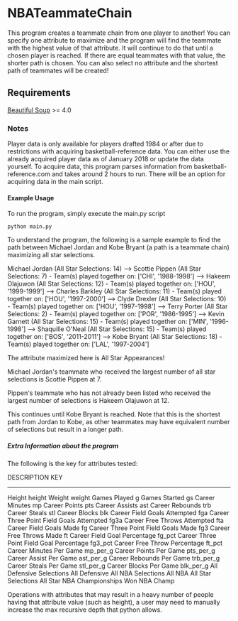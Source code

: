 # NBATeammateChain

This program creates a teammate chain from one player to another!
You can specify one attribute to maximize and the program will find the 
teammate with the highest value of that attribute. It will continue to do that
until a chosen player is reached. If there are equal teammates with that value,
the shorter path is chosen. You can also select no attribute and the shortest
path of teammates will be created!

## Requirements

[Beautiful Soup](https://www.crummy.com/software/BeautifulSoup/) >= 4.0

### Notes

Player data is only available for players drafted 1984 or after due to
restrictions with acquiring basketball-reference data. You can either use the
already acquired player data as of January 2018 or update the data yourself. To
acquire data, this program parses information from basketball-reference.com and
takes around 2 hours to run. There will be an option for acquiring data in the
main script.

#### Example Usage

To run the program, simply execute the main.py script

```
python main.py
```
To understand the program, the following is a sample example to find the path 
between Michael Jordan and Kobe Bryant (a path is a teammate chain) 
maximizing all star selections.

Michael Jordan (All Star Selections: 14) -->
Scottie Pippen (All Star Selections: 7) - Team(s) played together on:  ['CHI', '1988-1998'] -->
Hakeem Olajuwon (All Star Selections: 12) - Team(s) played together on: ['HOU', '1999-1999'] -->
Charles Barkley (All Star Selections: 11) - Team(s) played together on: ['HOU', '1997-2000'] -->
Clyde Drexler (All Star Selections: 10) - Team(s) played together on:  ['HOU', '1997-1998'] -->
Terry Porter (All Star Selections: 2) - Team(s) played together on:  ['POR', '1986-1995'] -->
Kevin Garnett (All Star Selections: 15) - Team(s) played together on:  ['MIN', '1996-1998'] -->
Shaquille O'Neal (All Star Selections: 15) - Team(s) played together on:  ['BOS', '2011-2011'] -->
Kobe Bryant (All Star Selections: 18) - Team(s) played together on:  ['LAL', '1997-2004']

The attribute maximized here is All Star Appearances!

Michael Jordan's teammate who received the largest number of all star selections
is Scottie Pippen at 7.

Pippen's teammate who has not already been listed who received the largest
number of selections is Hakeem Olajuwon at 12.

This continues until Kobe Bryant is reached. Note that this is the shortest
path from Jordan to Kobe, as other teammates may have equivalent number of
selections but result in a longer path.

##### Extra Information about the program

The following is the key for attributes tested:

DESCRIPTION                                     KEY
-----------                                     ---
Height                                          height
Weight                                          weight
Games Played                                    g
Games Started                                   gs
Career Minutes                                  mp
Career Points                                   pts
Career Assists                                  ast
Career Rebounds                                 trb
Career Steals                                   stl
Career Blocks                                   blk
Career Field Goals Attempted                    fga
Career Three Point Field Goals Attempted        fg3a
Career Free Throws Attempted                    fta
Career Field Goals Made                         fg
Career Three Point Field Goals Made             fg3
Career Free Throws Made                         ft
Career Field Goal Percentage                    fg_pct
Career Three Point Field Goal Percentage        fg3_pct
Career Free Throw Percentage                    ft_pct
Career Minutes Per Game                         mp_per_g
Career Points Per Game                          pts_per_g
Career Assist Per Game                          ast_per_g
Career Rebounds Per Game                        trb_per_g
Career Steals Per Game                          stl_per_g
Career Blocks Per Game                          blk_per_g
All Defensive Selections                        All Defensive
All NBA Selections                              All NBA
All Star Selections                             All Star
NBA Championships Won                           NBA Champ

Operations with attributes that may result in a heavy number of people having
that attribute value (such as height), a user may need to manually increase the 
max recursive depth that python allows.
